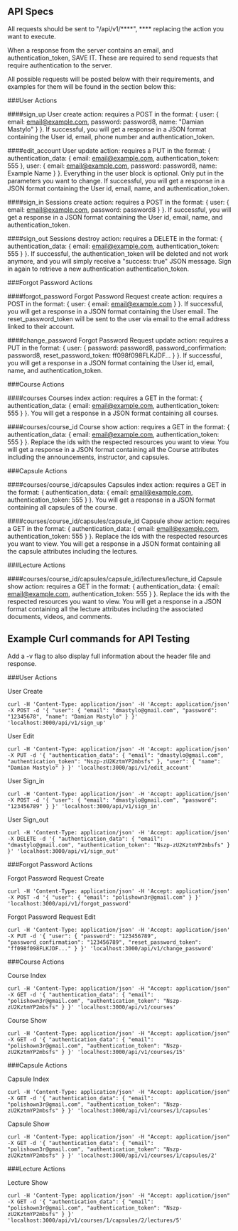 API Specs
---------
All requests should be sent to "/api/v1/****", **** replacing the action you want to execute.

When a response from the server contains an email, and authentication_token, SAVE IT. These are required
to send requests that require authentication to the server.

All possible requests will be posted below with their requirements, and examples for them will be found in the section below this:

###User Actions

####sign_up
User create action: requires a POST in the format: { user: { email: email@example.com, password: password8, name: "Damian Mastylo" } }. If successful, you will get a response in a JSON format containing the User id, email, phone number and authentication_token.

####edit_account
User update action: requires a PUT in the format: { authentication_data: { email: email@example.com, authentication_token: 555 }, user: { email: email@example.com, password: password8, name: Example Name } }. Everything in the user block is optional. Only put in the parameters you want to change. If successful, you will get a response in a JSON format containing the User id, email, name, and authentication_token.

####sign_in
Sessions create action: requires a POST in the format: { user: { email: email@example.com, password: password8 } }. If successful, you will get a response in a JSON format containing the User id, email, name, and authentication_token.

####sign_out
Sessions destroy action: requires a DELETE in the format: { authentication_data: { email: email@example.com, authentication_token: 555 } }. If successful, the authentication_token will be deleted and not work anymore, and you will simply receive a "success: true" JSON message. Sign in again to retrieve a new authentication authentication_token.

###Forgot Password Actions

####forgot_password
Forgot Password Request create action: requires a POST in the format: { user: { email: email@example.com } }. If successful, you will get a response in a JSON format containing the User email. The reset_password_token will be sent to the user via email to the email address linked to their account.

####change_password
Forgot Password Request update action: requires a PUT in the format: { user: { password: password8, password_confirmation: password8, reset_password_token: ff098f098FLKJDF... } }. If successful, you will get a response in a JSON format containing the User id, email, name, and authentication_token.

###Course Actions

####courses
Courses index action: requires a GET in the format: { authentication_data: { email: email@example.com, authentication_token: 555 } }. You will get a response in a JSON format containing all courses.

####courses/course_id
Course show action: requires a GET in the format: { authentication_data: { email: email@example.com, authentication_token: 555 } }. Replace the ids with the respected resources you want to view. You will get a response in a JSON format containing all the Course attributes including the announcements, instructor, and capsules.

###Capsule Actions

####courses/course_id/capsules
Capsules index action: requires a GET in the format: { authentication_data: { email: email@example.com, authentication_token: 555 } }. You will get a response in a JSON format containing all capsules of the course.

####courses/course_id/capsules/capsule_id
Capsule show action: requires a GET in the format: { authentication_data: { email: email@example.com, authentication_token: 555 } }. Replace the ids with the respected resources you want to view. You will get a response in a JSON format containing all the capsule attributes including the lectures.

###Lecture Actions

####courses/course_id/capsules/capsule_id/lectures/lecture_id
Capsule show action: requires a GET in the format: { authentication_data: { email: email@example.com, authentication_token: 555 } }. Replace the ids with the respected resources you want to view. You will get a response in a JSON format containing all the lecture attributes including the associated documents, videos, and comments.

Example Curl commands for API Testing
--------------------------------------

Add a -v flag to also display full information about the header file and response.

###User Actions

User Create
````
curl -H 'Content-Type: application/json' -H 'Accept: application/json' -X POST -d '{ "user": { "email": "dmastylo@gmail.com", "password": "12345678", "name": "Damian Mastylo" } }' 'localhost:3000/api/v1/sign_up'
````

User Edit
````
curl -H 'Content-Type: application/json' -H 'Accept: application/json' -X PUT -d '{ "authentication_data": { "email": "dmastylo@gmail.com", "authentication_token": "Nszp-zU2KztmYP2mbsfs" }, "user": { "name": "Damian Mastylo" } }' 'localhost:3000/api/v1/edit_account'
````

User Sign_in
````
curl -H 'Content-Type: application/json' -H 'Accept: application/json' -X POST -d '{ "user": { "email": "dmastylo@gmail.com", "password": "123456789" } }' 'localhost:3000/api/v1/sign_in'
````

User Sign_out
````
curl -H 'Content-Type: application/json' -H 'Accept: application/json' -X DELETE -d '{ "authentication_data": { "email": "dmastylo@gmail.com", "authentication_token": "Nszp-zU2KztmYP2mbsfs" } }' 'localhost:3000/api/v1/sign_out'
````

###Forgot Password Actions

Forgot Password Request Create
````
curl -H 'Content-Type: application/json' -H 'Accept: application/json' -X POST -d '{ "user": { "email": "polishown3r@gmail.com" } }' 'localhost:3000/api/v1/forgot_password'
````

Forgot Password Request Edit
````
curl -H 'Content-Type: application/json' -H 'Accept: application/json' -X PUT -d '{ "user": { "password": "123456789", "password_confirmation": "123456789", "reset_password_token": "ff098f098FLKJDF..." } }' 'localhost:3000/api/v1/change_password'
````

###Course Actions

Course Index
````
curl -H 'Content-Type: application/json' -H "Accept: application/json" -X GET -d '{ "authentication_data": { "email": "polishown3r@gmail.com", "authentication_token": "Nszp-zU2KztmYP2mbsfs" } }' 'localhost:3000/api/v1/courses'
````

Course Show
````
curl -H 'Content-Type: application/json' -H "Accept: application/json" -X GET -d '{ "authentication_data": { "email": "polishown3r@gmail.com", "authentication_token": "Nszp-zU2KztmYP2mbsfs" } }' 'localhost:3000/api/v1/courses/15'
````

###Capsule Actions

Capsule Index
````
curl -H 'Content-Type: application/json' -H "Accept: application/json" -X GET -d '{ "authentication_data": { "email": "polishown3r@gmail.com", "authentication_token": "Nszp-zU2KztmYP2mbsfs" } }' 'localhost:3000/api/v1/courses/1/capsules'
````

Capsule Show
````
curl -H 'Content-Type: application/json' -H "Accept: application/json" -X GET -d '{ "authentication_data": { "email": "polishown3r@gmail.com", "authentication_token": "Nszp-zU2KztmYP2mbsfs" } }' 'localhost:3000/api/v1/courses/1/capsules/2'
````

###Lecture Actions

Lecture Show
````
curl -H 'Content-Type: application/json' -H "Accept: application/json" -X GET -d '{ "authentication_data": { "email": "polishown3r@gmail.com", "authentication_token": "Nszp-zU2KztmYP2mbsfs" } }' 'localhost:3000/api/v1/courses/1/capsules/2/lectures/5'
````
